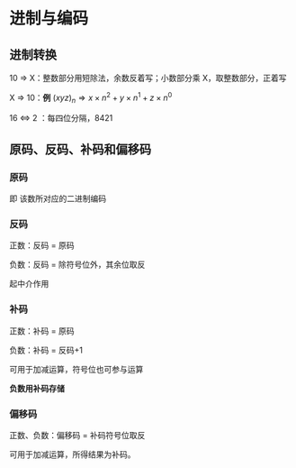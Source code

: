 # 进制与编码

## 进制转换

10 $\Rightarrow$ X：整数部分用短除法，余数反着写；小数部分乘 X，取整数部分，正着写

X $\Rightarrow$ 10：**例** ${(xyz)}_n \Rightarrow x\times n^2+y\times n^1+z\times n^0$ 

16 $\Leftrightarrow$ 2 ：每四位分隔，8421

## 原码、反码、补码和偏移码

### 原码

即 该数所对应的二进制编码

### 反码

正数：反码 = 原码

负数：反码 = 除符号位外，其余位取反

起中介作用

### 补码

正数：补码 = 原码

负数：补码 = 反码+1

可用于加减运算，符号位也可参与运算

**负数用补码存储**

### 偏移码

正数、负数：偏移码 = 补码符号位取反

可用于加减运算，所得结果为补码。
